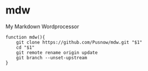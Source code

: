 # mdw
My Markdown Wordprocessor

	function mdw(){
		git clone https://github.com/Pusnow/mdw.git "$1"
		cd "$1"
		git remote rename origin update
		git branch --unset-upstream
	}
